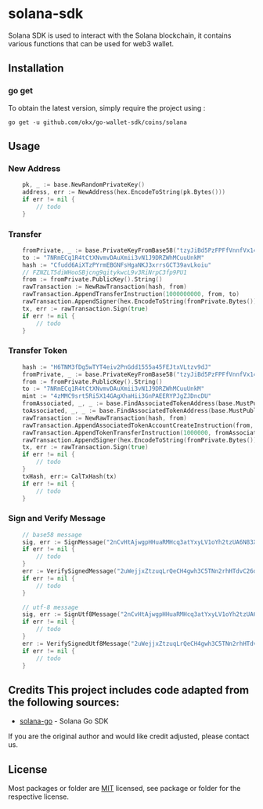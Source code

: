# solana-sdk
Solana SDK is used to interact with the Solana blockchain, it contains various functions that can be used for web3 wallet.

## Installation

### go get

To obtain the latest version, simply require the project using :

```shell
go get -u github.com/okx/go-wallet-sdk/coins/solana
```

## Usage
### New Address
```go
    pk, _ := base.NewRandomPrivateKey()
	address, err := NewAddress(hex.EncodeToString(pk.Bytes()))
    if err != nil {
        // todo
    }
```

###  Transfer
```go
	fromPrivate, _ := base.PrivateKeyFromBase58("tzyJiBd5PzFPFfVnnfVx14rsfC8FKW8idpJwNhH6FxzZAdhgBp4CrDxcUW9D89f5k3W6WhVnybbAw7RRB2HPxnt")
	to := "7NRmECq1R4tCtXNvmvDAuXmii3vN1J9DRZWhMCuuUnkM"
	hash := "Cfudd6AiXTzPYrmEBGNFsHgaNKJ3xrrsGCT39avLkoiu"
	// FZNZLT5diWHooSBjcng9qitykwcL9v3RiNrpC3fp9PU1
	from := fromPrivate.PublicKey().String()
	rawTransaction := NewRawTransaction(hash, from)
	rawTransaction.AppendTransferInstruction(1000000000, from, to)
	rawTransaction.AppendSigner(hex.EncodeToString(fromPrivate.Bytes()))
	tx, err := rawTransaction.Sign(true)
	if err != nil {
		// todo
	}
```

### Transfer Token
```go
	hash := "H6TNM3fDg5wTYT4eiv2PnGdd1555a45FEJtxVLtzv9dJ"
	fromPrivate, _ := base.PrivateKeyFromBase58("tzyJiBd5PzFPFfVnnfVx14rsfC8FKW8idpJwNhH6FxzZAdhgBp4CrDxcUW9D89f5k3W6WhVnybbAw7RRB2HPxnt")
	from := fromPrivate.PublicKey().String()
	to := "7NRmECq1R4tCtXNvmvDAuXmii3vN1J9DRZWhMCuuUnkM"
	mint := "4zMMC9srt5Ri5X14GAgXhaHii3GnPAEERYPJgZJDncDU"
	fromAssociated, _, _ := base.FindAssociatedTokenAddress(base.MustPublicKeyFromBase58(from), base.MustPublicKeyFromBase58(mint))
	toAssociated, _, _ := base.FindAssociatedTokenAddress(base.MustPublicKeyFromBase58(to), base.MustPublicKeyFromBase58(mint))
	rawTransaction := NewRawTransaction(hash, from)
	rawTransaction.AppendAssociatedTokenAccountCreateInstruction(from, to, mint)
	rawTransaction.AppendTokenTransferInstruction(1000000, fromAssociated.String(), toAssociated.String(), from)
	rawTransaction.AppendSigner(hex.EncodeToString(fromPrivate.Bytes()))
	tx, err := rawTransaction.Sign(true)
	if err != nil {
		// todo
	}
    txHash, err:= CalTxHash(tx)
	if err != nil {
		// todo
	}

```

### Sign and Verify Message
```go
    // base58 message
    sig, err := SignMessage("2nCvHtAjwgpHHuaRMHcq3atYxyLV1oYh2tzUA6N83Xxr3sVEebEPJuY2oAb6ZwfRCYbWkHRkvw1dfsTFmpvjq3T5", "87PYrKY7ewJ25qaivxFzQ4g3fYH2ZT1CuRePJo9jCyEydJQMoVkxtS6pyAbKKBjSTxXT3PVGST3BpTpxvtEGMMQQMbbqeJAgzkF5TMNLkovkcEE7ZPm1qq6S9Ros4ZExAyckimPi8wfQW8rHhmMn9PnNaXS2bv4HJeHXXjEvzn2Ezi3CWbNQRvJs695KKtFfhGTqoabp9URM")
    if err != nil {
        // todo
    }
    err := VerifySignedMessage("2uWejjxZtzuqLrQeCH4gwh3C5TNn2rhHTdvC26dWzKfM", "87PYrKY7ewJ25qaivxFzQ4g3fYH2ZT1CuRePJo9jCyEydJQMoVkxtS6pyAbKKBjSTxXT3PVGST3BpTpxvtEGMMQQMbbqeJAgzkF5TMNLkovkcEE7ZPm1qq6S9Ros4ZExAyckimPi8wfQW8rHhmMn9PnNaXS2bv4HJeHXXjEvzn2Ezi3CWbNQRvJs695KKtFfhGTqoabp9URM", sig)
    if err != nil {
        // todo
    }

    // utf-8 message
    sig, err := SignUtf8Message("2nCvHtAjwgpHHuaRMHcq3atYxyLV1oYh2tzUA6N83Xxr3sVEebEPJuY2oAb6ZwfRCYbWkHRkvw1dfsTFmpvjq3T5", "this is a message to be signed by solana")
    if err != nil {
        // todo
    }
    err := VerifySignedUtf8Message("2uWejjxZtzuqLrQeCH4gwh3C5TNn2rhHTdvC26dWzKfM", "this is a message to be signed by solana", sig)
    if err != nil {
        // todo
    }
```

## Credits  This project includes code adapted from the following sources:  
- [solana-go](https://github.com/gagliardetto/solana-go) - Solana Go SDK

If you are the original author and would like credit adjusted, please contact us.

## License
Most packages or folder are [MIT](<https://github.com/okx/go-wallet-sdk/blob/main/coins/solana/LICENSE>) licensed, see package or folder for the respective license.
